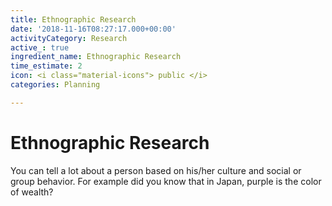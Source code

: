 ```yaml
---
title: Ethnographic Research
date: '2018-11-16T08:27:17.000+00:00'
activityCategory: Research
active_: true
ingredient_name: Ethnographic Research
time_estimate: 2
icon: <i class="material-icons"> public </i>
categories: Planning

---
```

# Ethnographic Research

You can tell a lot about a person based on his/her culture and social or group behavior. For example did you know that in Japan, purple is the color of wealth?